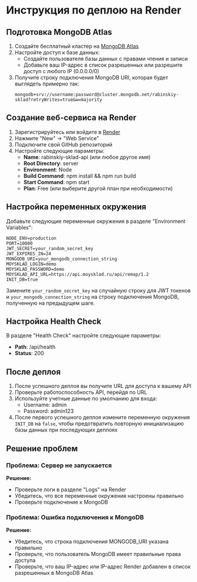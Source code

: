 # Инструкция по деплою на Render

## Подготовка MongoDB Atlas

1. Создайте бесплатный кластер на [MongoDB Atlas](https://www.mongodb.com/cloud/atlas/register)
2. Настройте доступ к базе данных:
   - Создайте пользователя базы данных с правами чтения и записи
   - Добавьте ваш IP-адрес в список разрешенных или разрешите доступ с любого IP (0.0.0.0/0)
3. Получите строку подключения MongoDB URI, которая будет выглядеть примерно так:
   ```
   mongodb+srv://username:password@cluster.mongodb.net/rabinskiy-sklad?retryWrites=true&w=majority
   ```

## Создание веб-сервиса на Render

1. Зарегистрируйтесь или войдите в [Render](https://render.com/)
2. Нажмите "New" -> "Web Service"
3. Подключите свой GitHub репозиторий
4. Настройте следующие параметры:
   - **Name**: rabinskiy-sklad-api (или любое другое имя)
   - **Root Directory**: server
   - **Environment**: Node
   - **Build Command**: npm install && npm run build
   - **Start Command**: npm start
   - **Plan**: Free (или выберите другой план при необходимости)

## Настройка переменных окружения

Добавьте следующие переменные окружения в разделе "Environment Variables":

```
NODE_ENV=production
PORT=10000
JWT_SECRET=your_random_secret_key
JWT_EXPIRES_IN=24
MONGODB_URI=your_mongodb_connection_string
MOYSKLAD_LOGIN=demo
MOYSKLAD_PASSWORD=demo
MOYSKLAD_API_URL=https://api.moysklad.ru/api/remap/1.2
INIT_DB=true
```

Замените `your_random_secret_key` на случайную строку для JWT токенов и `your_mongodb_connection_string` на строку подключения MongoDB, полученную на предыдущем шаге.

## Настройка Health Check

В разделе "Health Check" настройте следующие параметры:
- **Path**: /api/health
- **Status**: 200

## После деплоя

1. После успешного деплоя вы получите URL для доступа к вашему API
2. Проверьте работоспособность API, перейдя по URL
3. Используйте учетные данные по умолчанию для входа:
   - Username: admin
   - Password: admin123
4. После первого успешного деплоя измените переменную окружения `INIT_DB` на `false`, чтобы предотвратить повторную инициализацию базы данных при последующих деплоях

## Решение проблем

### Проблема: Сервер не запускается

**Решение:**
- Проверьте логи в разделе "Logs" на Render
- Убедитесь, что все переменные окружения настроены правильно
- Проверьте подключение к MongoDB

### Проблема: Ошибка подключения к MongoDB

**Решение:**
- Убедитесь, что строка подключения MONGODB_URI указана правильно
- Проверьте, что пользователь MongoDB имеет правильные права доступа
- Проверьте, что ваш IP-адрес или IP-адрес Render добавлен в список разрешенных в MongoDB Atlas 
